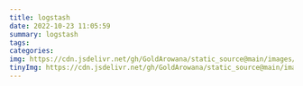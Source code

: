 ```yaml
---
title: logstash
date: 2022-10-23 11:05:59
summary: logstash
tags:
categories:
img: https://cdn.jsdelivr.net/gh/GoldArowana/static_source@main/images/cover/co179-m.jpg
tinyImg: https://cdn.jsdelivr.net/gh/GoldArowana/static_source@main/images/tiny/cover/co179.jpg
---
```


